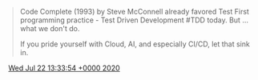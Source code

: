 > Code Complete \(1993\) by Steve McConnell already favored Test First programming practice \- Test Driven Development \#TDD today\. But \.\.\. what we don't do\.  
>   
> If you pride yourself with Cloud, AI, and especially CI/CD, let that sink in\.

<img src="../../media/tweet.ico" width="12" /> [Wed Jul 22 13:33:54 +0000 2020](https://twitter.com/DromerDenker/status/1285931077438251008)